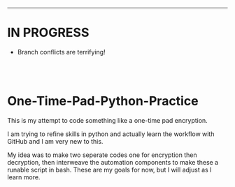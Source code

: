 ---

# IN PROGRESS

- Branch conflicts are terrifying!

<br>
<br>

# One-Time-Pad-Python-Practice

This is my attempt to code something like a one-time pad encryption.

I am trying to refine skills in python and actually learn the workflow with GitHub and I am very new to this.

My idea was to make two seperate codes one for encryption then decryption, then interweave the automation components to make these a runable script in bash. These are my goals for now, but I will adjust as I learn more.
